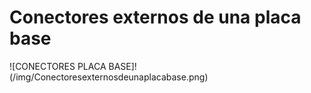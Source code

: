 # Conectores externos de una placa base
![CONECTORES PLACA BASE]!(/img/Conectoresexternosdeunaplacabase.png)


